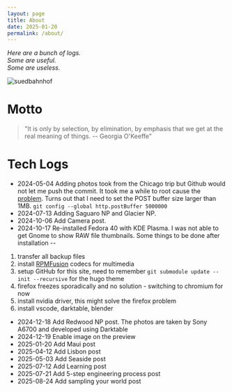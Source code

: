 ```yaml
---
layout: page
title: About
date: 2025-01-20
permalink: /about/
---
```


*Here are a bunch of logs.\
Some are useful.\
Some are useless.*

![suedbahnhof](/images/suedbahnhof.jpg)

# Motto
> "It is only by selection, by elimination, by emphasis that we get at the real meaning of things. -- Georgia O'Keeffe"


# Tech Logs

 - 2024-05-04 Adding photos took from the Chicago trip but Github would not let me push the commit. It took me a while to root cause the [problem](https://confluence.atlassian.com/stashkb/git-push-fails-fatal-the-remote-end-hung-up-unexpectedly-282988530.html). Turns out that I need to set the POST buffer size larger than 1MB. ```git config --global http.postBuffer 5000000```  
 - 2024-07-13 Adding Saguaro NP and Glacier NP.  
 - 2024-10-06 Add Camera post. 
 - 2024-10-17 Re-installed Fedora 40 with KDE Plasma. I was not able to get Gnome to show RAW file thumbnails. Some things to be done after installation -- 
 1. transfer all backup files
 2. install [RPMFusion](https://rpmfusion.org/Howto) codecs for multimedia
 3. setup GitHub for this site, need to remember ```git submodule update --init --recursive``` for the hugo theme
 4. firefox freezes sporadically and no solution - switching to chromium for now
 5. install nvidia driver, this might solve the firefox problem
 6. install vscode, darktable, blender
- 2024-12-18 Add Redwood NP post. The photos are taken by Sony A6700 and developed using Darktable
- 2024-12-19 Enable image on the preview
- 2025-01-20 Add Maui post
- 2025-04-12 Add Lisbon post
- 2025-05-03 Add Seaside post
- 2025-07-12 Add Learning post
- 2025-07-21 Add 5-step engineering process post
- 2025-08-24 Add sampling your world post
